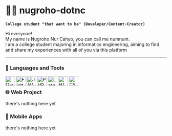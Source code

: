 # 🏄‍♂️ nugroho-dotnc

**`College student "that want to be" (Developer/Content-Creator)`**


Hi everyone! <br>
My name is Nugroho Nur Cahyo, you can call me numnum. <br>
I am a college student majoring in informatics engineering, aiming to find and share my experiences with all of you via this platform


---


### 🧰 Languages and Tools
<img align="left" alt="Dart" width="30px" src="https://cdn.jsdelivr.net/gh/devicons/devicon@latest/icons/dart/dart-original.svg" />
<img align="left" alt="Flutter" width="30px" src="https://cdn.jsdelivr.net/gh/devicons/devicon@latest/icons/flutter/flutter-original.svg" />
<img align="left" alt="JAVA" width="30px" src="https://cdn.jsdelivr.net/gh/devicons/devicon@latest/icons/java/java-original.svg" />
<img align="left" alt="PHP" width="30px" src="https://cdn.jsdelivr.net/gh/devicons/devicon@latest/icons/php/php-original.svg" />
<img align="left" alt="Laravel" width="30px" src="https://cdn.jsdelivr.net/gh/devicons/devicon@latest/icons/laravel/laravel-original.svg" />
<img align="left" alt="HTML" width="30px" src="https://cdn.jsdelivr.net/gh/devicons/devicon@latest/icons/html5/html5-original.svg" />
<img align="left" alt="CSS" width="30px" src="https://cdn.jsdelivr.net/gh/devicons/devicon@latest/icons/css3/css3-original.svg" />
<br>




### 🌐 Web Project
there's nothing here yet




### 📱 Mobile Apps
there's nothing here yet
          
